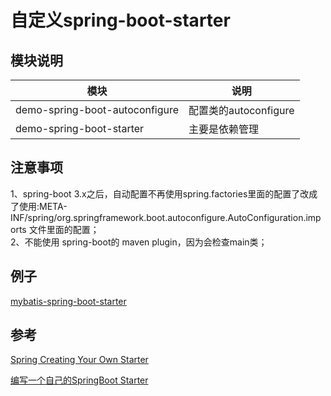 # 自定义spring-boot-starter
## 模块说明

| 模块                             | 说明              |
|--------------------------------|-----------------|
| demo-spring-boot-autoconfigure | 配置类的autoconfigure |
| demo-spring-boot-starter       | 主要是依赖管理         |


## 注意事项
1、spring-boot 3.x之后，自动配置不再使用spring.factories里面的配置了改成了使用:META-INF/spring/org.springframework.boot.autoconfigure.AutoConfiguration.imports 文件里面的配置； <br/>
2、不能使用 spring-boot的 maven plugin，因为会检查main类；

## 例子
[mybatis-spring-boot-starter](https://github.com/mybatis/spring-boot-starter/tree/master)

## 参考
[Spring Creating Your Own Starter
](https://docs.spring.io/spring-boot/docs/2.1.6.RELEASE/reference/html/boot-features-developing-auto-configuration.html#boot-features-custom-starter)

[编写一个自己的SpringBoot Starter
](https://www.cnblogs.com/mingshan/p/17793496.html)